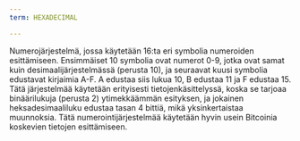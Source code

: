 ```yaml
---
term: HEXADECIMAL

---
```

Numerojärjestelmä, jossa käytetään 16:ta eri symbolia numeroiden esittämiseen. Ensimmäiset 10 symbolia ovat numerot 0-9, jotka ovat samat kuin desimaalijärjestelmässä (perusta 10), ja seuraavat kuusi symbolia edustavat kirjaimia A-F. A edustaa siis lukua 10, B edustaa 11 ja F edustaa 15. Tätä järjestelmää käytetään erityisesti tietojenkäsittelyssä, koska se tarjoaa binäärilukuja (perusta 2) ytimekkäämmän esityksen, ja jokainen heksadesimaaliluku edustaa tasan 4 bittiä, mikä yksinkertaistaa muunnoksia. Tätä numerointijärjestelmää käytetään hyvin usein Bitcoinia koskevien tietojen esittämiseen.